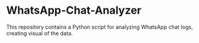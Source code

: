 # WhatsApp-Chat-Analyzer
This repository contains a Python script for analyzing WhatsApp chat logs, creating visual of the data. 
